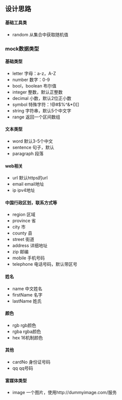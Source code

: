 ## 设计思路

#### 基础工具类

+ random 从集合中获取随机值


### mock数据类型

#### 基础类型

+ letter 字母：a-z，A-Z
+ number 数字：0-9
+ bool，boolean 布尔值
+ integer 整数，默认正整数
+ decimal 小数，默认2位正小数
+ symbol 特殊字符：!@#$%^&*()[]
+ string 字符串，默认5个中文字
+ range 返回一个区间数组

#### 文本类型

+ word 默认3-5个中文
+ sentence 句子，默认
+ paragraph 段落

#### web相关

+ url 默认https的url
+ email email地址
+ ip ipv4地址

#### 中国行政区划，联系方式等

+ region 区域
+ province 省
+ city 市
+ county 县
+ street 街道
+ address 详细地址
+ zip 邮编
+ mobile 手机号码
+ telephone 电话号码，默认带区号

#### 姓名

+ name 中文姓名
+ firstName 名字
+ lastName 姓氏 

#### 颜色

+ rgb rgb颜色
+ rgba rgba颜色
+ hex 16机制颜色

#### 其他

+ cardNo 身份证号码
+ qq qq号码

#### 富媒体类型

+ image 一个图片，使用http://dummyimage.com/服务








